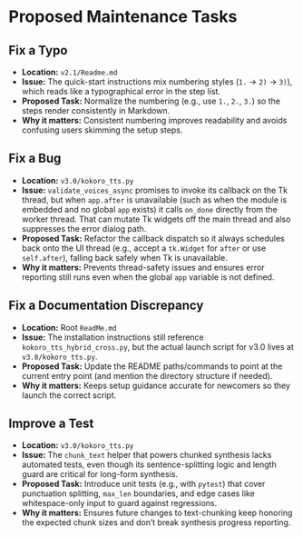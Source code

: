 # Proposed Maintenance Tasks

## Fix a Typo
- **Location:** `v2.1/Readme.md`
- **Issue:** The quick-start instructions mix numbering styles (`1.` → `2)` → `3)`), which reads like a typographical error in the step list.
- **Proposed Task:** Normalize the numbering (e.g., use `1.`, `2.`, `3.`) so the steps render consistently in Markdown.
- **Why it matters:** Consistent numbering improves readability and avoids confusing users skimming the setup steps.

## Fix a Bug
- **Location:** `v3.0/kokoro_tts.py`
- **Issue:** `validate_voices_async` promises to invoke its callback on the Tk thread, but when `app.after` is unavailable (such as when the module is embedded and no global `app` exists) it calls `on_done` directly from the worker thread. That can mutate Tk widgets off the main thread and also suppresses the error dialog path.
- **Proposed Task:** Refactor the callback dispatch so it always schedules back onto the UI thread (e.g., accept a `tk.Widget` for `after` or use `self.after`), falling back safely when Tk is unavailable.
- **Why it matters:** Prevents thread-safety issues and ensures error reporting still runs even when the global `app` variable is not defined.

## Fix a Documentation Discrepancy
- **Location:** Root `ReadMe.md`
- **Issue:** The installation instructions still reference `kokoro_tts_hybrid_cross.py`, but the actual launch script for v3.0 lives at `v3.0/kokoro_tts.py`.
- **Proposed Task:** Update the README paths/commands to point at the current entry point (and mention the directory structure if needed).
- **Why it matters:** Keeps setup guidance accurate for newcomers so they launch the correct script.

## Improve a Test
- **Location:** `v3.0/kokoro_tts.py`
- **Issue:** The `chunk_text` helper that powers chunked synthesis lacks automated tests, even though its sentence-splitting logic and length guard are critical for long-form synthesis.
- **Proposed Task:** Introduce unit tests (e.g., with `pytest`) that cover punctuation splitting, `max_len` boundaries, and edge cases like whitespace-only input to guard against regressions.
- **Why it matters:** Ensures future changes to text-chunking keep honoring the expected chunk sizes and don’t break synthesis progress reporting.
